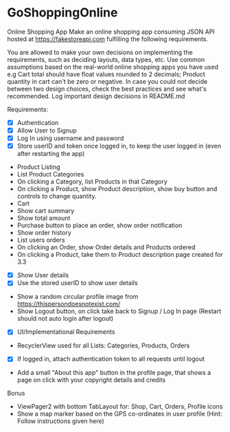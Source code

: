 # GoShoppingOnline
Online Shopping App
Make an online shopping app consuming JSON API hosted at https://fakestoreapi.com fulfilling the following requirements. 

You are allowed to make your own decisions on implementing the requirements, such as deciding layouts, data types, etc. Use common assumptions based on the real-world online shopping apps you have used e.g Cart total should have float values rounded to 2 decimals; Product quantity in cart can't be zero or negative. In case you could not decide between two design choices, check the best practices and see what's recommended. Log important design decisions in README.md



Requirements:
- [x] Authentication
- [x] Allow User to Signup
- [x] Log In using username and password
- [x] Store userID and token once logged in, to keep the user logged in (even after restarting the app)
- Product Listing
-  List Product Categories
-  On clicking a Category, list Products in that Category
-  On clicking a Product, show Product description, show buy button and controls to change quantity.
-  Cart
-  Show cart summary
-  Show total amount
-  Purchase button to place an order, show order notification
-  Show order history
-  List users orders
-  On clicking an Order, show Order details and Products ordered
-  On clicking a Product, take them to Product description page created for 3.3
- [x] Show User details
- [x] Use the stored userID to show user details
-  Show a random circular profile image from https://thispersondoesnotexist.com/
-  Show Logout button, on click take back to Signup / Log In page (Restart should not auto login after logout)
- [x] UI/Implementational Requirements
- RecyclerView used for all Lists: Categories, Products, Orders
- [x] If logged in, attach authentication token to all requests until logout
-  Add a small "About this app" button in the profile page, that shows a page on click with your copyright details and credits

Bonus
- ViewPager2 with bottom TabLayout for: Shop, Cart, Orders, Profile icons
- Show a map marker based on the GPS co-ordinates in user profile (Hint: Follow instructions given here)
